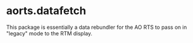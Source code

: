 # aorts.datafetch

This package is essentially a data rebundler for the AO RTS to pass on in "legacy" mode to the RTM display.
